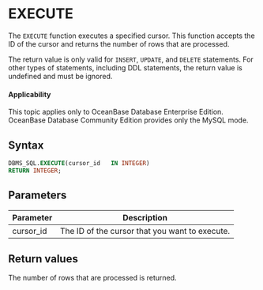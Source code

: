 EXECUTE
============================

The `EXECUTE` function executes a specified cursor.  This function accepts the ID of the cursor and returns the number of rows that are processed.

The return value is only valid for `INSERT`, `UPDATE`, and `DELETE` statements.  For other types of statements, including DDL statements, the return value is undefined and must be ignored.

  <main id="notice" >
    <h4>Applicability</h4>
    <p>This topic applies only to OceanBase Database Enterprise Edition. OceanBase Database Community Edition provides only the MySQL mode. </p>
  </main>

Syntax
-----------

```sql
DBMS_SQL.EXECUTE(cursor_id   IN INTEGER)
RETURN INTEGER;
```



Parameters
-------------------------



| **Parameter** | **Description** |
|-----------|---------------|
| cursor_id | The ID of the cursor that you want to execute.  |



Return values
------------------------

The number of rows that are processed is returned.
